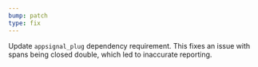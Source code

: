 ```yaml
---
bump: patch
type: fix
---
```


Update `appsignal_plug` dependency requirement. This fixes an issue with spans being closed double, which led to inaccurate reporting.
